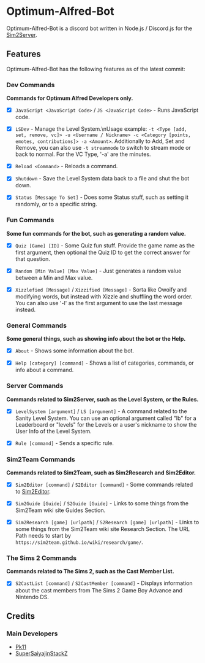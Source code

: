 # Optimum-Alfred-Bot

Optimum-Alfred-Bot is a discord bot written in Node.js / Discord.js for the [Sim2Server](https://sim2team.github.io/wiki/server).


## Features
Optimum-Alfred-Bot has the following features as of the latest commit:


### Dev Commands

**Commands for Optimum Alfred Developers only.**

- [x] `JavaScript <JavaScript Code>` / `JS <JavaScript Code>` - Runs JavaScript code.
- [x] `LSDev` - Manage the Level System.\nUsage example: `-t <Type [add, set, remove, vc]> -u <Username / Nickname> -c <Category [points, emotes, contributions]> -a <Amount>`. Additionally to Add, Set and Remove, you can also use `-t streammode` to switch to stream mode or back to normal. For the VC Type, '-a' are the minutes.
- [x] `Reload <Command>` - Reloads a command.
- [x] `Shutdown` - Save the Level System data back to a file and shut the bot down.
- [x] `Status [Message To Set]` - Does some Status stuff, such as setting it randomly, or to a specific string.


### Fun Commands

**Some fun commands for the bot, such as generating a random value.**

- [x] `Quiz [Game] [ID]` - Some Quiz fun stuff. Provide the game name as the first argument, then optional the Quiz ID to get the correct answer for that question.
- [x] `Random [Min Value] [Max Value]` - Just generates a random value between a Min and Max value.
- [x] `Xizzlefied [Message]` / `Xizzified [Message]` - Sorta like Owoify and modifying words, but instead with Xizzle and shuffling the word order. You can also use '-l' as the first argument to use the last message instead.


### General Commands

**Some general things, such as showing info about the bot or the Help.**

- [x] `About` - Shows some information about the bot.
- [x] `Help [category] [command]` - Shows a list of categories, commands, or info about a command.


### Server Commands

**Commands related to Sim2Server, such as the Level System, or the Rules.**

- [x] `LevelSystem [argument]` / `LS [argument]` - A command related to the Sanity Level System. You can use an optional argument called "lb" for a Leaderboard or "levels" for the Levels or a user's nickname to show the User Info of the Level System.
- [x] `Rule [command]` - Sends a specific rule.


### Sim2Team Commands

**Commands related to Sim2Team, such as Sim2Research and Sim2Editor.**

- [x] `Sim2Editor [command]` / `S2Editor [command]` - Some commands related to [Sim2Editor](https://sim2team.github.io/sim2editor/).
- [x] `Sim2Guide [Guide]` / `S2Guide [Guide]` - Links to some things from the Sim2Team wiki site Guides Section.
- [x] `Sim2Research [game] [urlpath]` / `S2Research [game] [urlpath]` - Links to some things from the Sim2Team wiki site Research Section. The URL Path needs to start by `https://sim2team.github.io/wiki/research/game/`.


### The Sims 2 Commands

**Commands related to The Sims 2, such as the Cast Member List.**

- [x] `S2CastList [command]` / `S2CastMember [command]` - Displays information about the cast members from The Sims 2 Game Boy Advance and Nintendo DS.


## Credits
### Main Developers
- [Pk11](https://github.com/Epicpkmn11)
- [SuperSaiyajinStackZ](https://github.com/SuperSaiyajinStackZ)